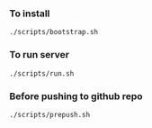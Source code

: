 ### To install
`./scripts/bootstrap.sh`

### To run server
`./scripts/run.sh`

### Before pushing to github repo
`./scripts/prepush.sh`
